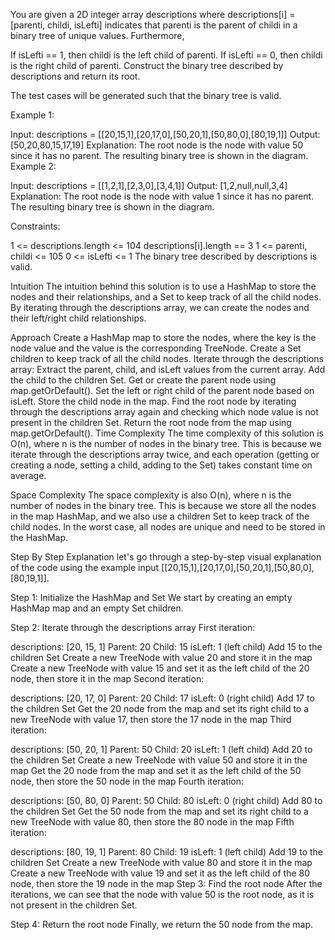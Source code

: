 You are given a 2D integer array descriptions where descriptions[i] = [parenti, childi, isLefti] indicates that parenti is the parent of childi in a binary tree of unique values. Furthermore,

If isLefti == 1, then childi is the left child of parenti.
If isLefti == 0, then childi is the right child of parenti.
Construct the binary tree described by descriptions and return its root.

The test cases will be generated such that the binary tree is valid.

 
Example 1:


Input: descriptions = [[20,15,1],[20,17,0],[50,20,1],[50,80,0],[80,19,1]]
Output: [50,20,80,15,17,19]
Explanation: The root node is the node with value 50 since it has no parent.
The resulting binary tree is shown in the diagram.
Example 2:


Input: descriptions = [[1,2,1],[2,3,0],[3,4,1]]
Output: [1,2,null,null,3,4]
Explanation: The root node is the node with value 1 since it has no parent.
The resulting binary tree is shown in the diagram.
 

Constraints:

1 <= descriptions.length <= 104
descriptions[i].length == 3
1 <= parenti, childi <= 105
0 <= isLefti <= 1
The binary tree described by descriptions is valid.



Intuition
The intuition behind this solution is to use a HashMap to store the nodes and their relationships, and a Set to keep track of all the child nodes. By iterating through the descriptions array, we can create the nodes and their left/right child relationships.

Approach
Create a HashMap map to store the nodes, where the key is the node value and the value is the corresponding TreeNode.
Create a Set children to keep track of all the child nodes.
Iterate through the descriptions array:
Extract the parent, child, and isLeft values from the current array.
Add the child to the children Set.
Get or create the parent node using map.getOrDefault().
Set the left or right child of the parent node based on isLeft.
Store the child node in the map.
Find the root node by iterating through the descriptions array again and checking which node value is not present in the children Set.
Return the root node from the map using map.getOrDefault().
Time Complexity
The time complexity of this solution is O(n), where n is the number of nodes in the binary tree. This is because we iterate through the descriptions array twice, and each operation (getting or creating a node, setting a child, adding to the Set) takes constant time on average.

Space Complexity
The space complexity is also O(n), where n is the number of nodes in the binary tree. This is because we store all the nodes in the map HashMap, and we also use a children Set to keep track of the child nodes. In the worst case, all nodes are unique and need to be stored in the HashMap.

Step By Step Explanation
let's go through a step-by-step visual explanation of the code using the example input [[20,15,1],[20,17,0],[50,20,1],[50,80,0],[80,19,1]].

Step 1: Initialize the HashMap and Set
We start by creating an empty HashMap map and an empty Set children.

Step 2: Iterate through the descriptions array
First iteration:

descriptions: [20, 15, 1]
Parent: 20
Child: 15
isLeft: 1 (left child)
Add 15 to the children Set
Create a new TreeNode with value 20 and store it in the map
Create a new TreeNode with value 15 and set it as the left child of the 20 node, then store it in the map
Second iteration:

descriptions: [20, 17, 0]
Parent: 20
Child: 17
isLeft: 0 (right child)
Add 17 to the children Set
Get the 20 node from the map and set its right child to a new TreeNode with value 17, then store the 17 node in the map
Third iteration:

descriptions: [50, 20, 1]
Parent: 50
Child: 20
isLeft: 1 (left child)
Add 20 to the children Set
Create a new TreeNode with value 50 and store it in the map
Get the 20 node from the map and set it as the left child of the 50 node, then store the 50 node in the map
Fourth iteration:

descriptions: [50, 80, 0]
Parent: 50
Child: 80
isLeft: 0 (right child)
Add 80 to the children Set
Get the 50 node from the map and set its right child to a new TreeNode with value 80, then store the 80 node in the map
Fifth iteration:

descriptions: [80, 19, 1]
Parent: 80
Child: 19
isLeft: 1 (left child)
Add 19 to the children Set
Create a new TreeNode with value 80 and store it in the map
Create a new TreeNode with value 19 and set it as the left child of the 80 node, then store the 19 node in the map
Step 3: Find the root node
After the iterations, we can see that the node with value 50 is the root node, as it is not present in the children Set.

Step 4: Return the root node
Finally, we return the 50 node from the map.

